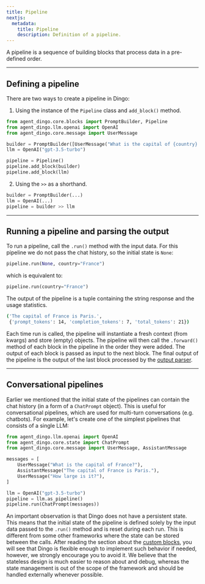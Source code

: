 ```yaml
---
title: Pipeline
nextjs:
  metadata:
    title: Pipeline
    description: Definition of a pipeline.
---
```


A pipeline is a sequence of building blocks that process data in a pre-defined order. 

---
## Defining a pipeline

There are two ways to create a pipeline in Dingo:

1. Using the instance of the `Pipeline` class and `add_block()` method.

```python
from agent_dingo.core.blocks import PromptBuilder, Pipeline
from agent_dingo.llm.openai import OpenAI
from agent_dingo.core.message import UserMessage

builder = PromptBuilder([UserMessage("What is the capital of {country}.")])
llm = OpenAI("gpt-3.5-turbo")

pipeline = Pipeline()
pipeline.add_block(builder)
pipeline.add_block(llm)
```

2. Using the `>>` as a shorthand.

```python
builder = PromptBuilder(...)
llm = OpenAI(...)
pipeline = builder >> llm
```

---

## Running a pipeline and parsing the output

To run a pipeline, call the `.run()` method with the input data. For this pipeline we do not pass the chat history, so the initial state is `None`:

```python
pipeline.run(None, country="France")
```

which is equivalent to:

```python
pipeline.run(country="France")
```

The output of the pipeline is a tuple containing the string response and the usage statistics.

```bash
('The capital of France is Paris.',
 {'prompt_tokens': 14, 'completion_tokens': 7, 'total_tokens': 21})
```

Each time run is called, the pipeline will instantiate a fresh context (from kwargs) and store (empty) objects. The pipeline will then call the `.forward()` method of each block in the pipeline in the order they were added. The output of each block is passed as input to the next block. The final output of the pipeline is the output of the last block processed by the [output parser](/docs/advanced-guides-output-parsers).

---

## Conversational pipelines

Earlier we mentioned that the initial state of the pipelines can contain the chat history (in a form of a `ChatPrompt` object). This is useful for conversational pipelines, which are used for multi-turn conversations (e.g. chatbots). For example, let's create one of the simplest pipelines that consists of a single LLM:

```python
from agent_dingo.llm.openai import OpenAI
from agent_dingo.core.state import ChatPrompt
from agent_dingo.core.message import UserMessage, AssistantMessage

messages = [
    UserMessage("What is the capital of France?"),
    AssistantMessage("The capital of France is Paris."),
    UserMessage("How large is it?"),
]

llm = OpenAI("gpt-3.5-turbo")
pipeline = llm.as_pipeline()
pipeline.run(ChatPrompt(messages))
```

An important observation is that Dingo does not have a persistent state. This means that the initial state of the pipeline is defined solely by the input data passed to the `.run()` method and is reset during each run. This is different from some other frameworks where the state can be stored between the calls. After reading the section about the [custom blocks](/docs/custom-blocks-overview), you will see that Dingo is flexible enough to implement such behavior if needed, however, we strongly encourage you to avoid it. We believe that the stateless design is much easier to reason about and debug, whereas the state management is out of the scope of the framework and should be handled externally whenever possible.
